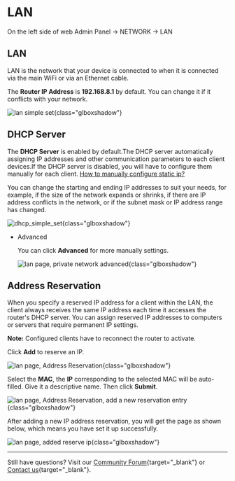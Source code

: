 # LAN

On the left side of web Admin Panel -> NETWORK -> LAN

## LAN

LAN is the network that your device is connected to when it is connected via the main WiFi or via an Ethernet cable.

The **Router IP Address** is **192.168.8.1** by default. You can change it if it conflicts with your network.

![lan simple set](https://static.gl-inet.com/docs/router/en/4/interface_guide/lan/lan_simple_set.png){class="glboxshadow"}


## DHCP Server

The **DHCP Server** is enabled by default.The DHCP server automatically assigning IP addresses and other communication parameters to each client devices.If the DHCP server is disabled, you will have to configure them manually for each client. [How to manually configure static ip?](../tutorials/manually_configure_static_ip.md)

You can change the starting and ending IP addresses to suit your needs, for example, if the size of the network expands or shrinks, if there are IP address conflicts in the network, or if the subnet mask or IP address range has changed.

![dhcp_simple_set](https://static.gl-inet.com/docs/router/en/4/interface_guide/lan/dhcp_simple_set.jpg){class="glboxshadow"}

- Advanced

    You can click **Advanced** for more manually settings.

    ![lan page, private network advanced](https://static.gl-inet.com/docs/router/en/4/interface_guide/lan/dhcp_advanced_set.jpg){class="glboxshadow"}

## Address Reservation

When you specify a reserved IP address for a client within the LAN, the client always receives the same IP address each time it accesses the router's DHCP server. You can assign reserved IP addresses to computers or servers that require permanent IP settings.

**Note:** Configured clients have to reconnect the router to activate.

Click **Add** to reserve an IP.

![lan page, Address Reservation](https://static.gl-inet.com/docs/router/en/4/interface_guide/lan/reserve_ip.png){class="glboxshadow"}

Select the **MAC**, the **IP** corresponding to the selected MAC will be auto-filled. Give it a descriptive name. Then click **Submit**.

![lan page, Address Reservation, add a new reservation entry](https://static.gl-inet.com/docs/router/en/4/interface_guide/lan/add_a_new_reservation_entry.png){class="glboxshadow"}

After adding a new IP address reservation, you will get the page as shown below, which means you have set it up successfully.

![lan page, added reserve ip](https://static.gl-inet.com/docs/router/en/4/interface_guide/lan/reserve_ip_added.png){class="glboxshadow"}

---

Still have questions? Visit our [Community Forum](https://forum.gl-inet.com){target="_blank"} or [Contact us](https://www.gl-inet.com/contacts/){target="_blank"}.
